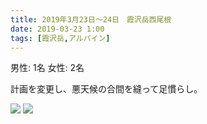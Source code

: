 ```yaml
---
title: 2019年3月23日〜24日　霞沢岳西尾根
date: 2019-03-23 1:00
tags: [霞沢岳,アルパイン]
---
```


男性: 1名
女性: 2名

計画を変更し、悪天候の合間を縫って足慣らし。

![](/2019/03/23/20190323-1/1.jpg)
![](/2019/03/23/20190323-1/2.jpg)

